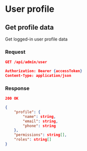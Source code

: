 # User profile

## Get profile data

Get logged-in user profile data

### Request

```json
GET /api/admin/user

Authorization: Bearer {accessToken}
Content-Type: application/json
```

### Response

```json
200 OK

{
    "profile": {
        "name": string,
        "email": string,
        "phone": string
    },
    "permissions": string[],
    "roles": string[]
}
```
